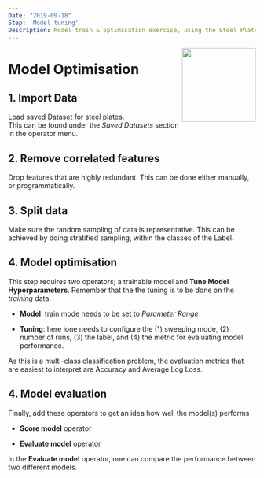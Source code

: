 ```yaml
---
Date: "2019-09-18"
Step: 'Model tuning'
Description: Model train & optimisation exercise, using the Steel Plates data.
---
```

  
<img src="https://encrypted-tbn0.gstatic.com/images?q=tbn:ANd9GcRe28kRsvMfHCz-rQz5oZgtVJhks1S6_W5W0WRcudlJf3_WVS5J" width="150" style="float:right;"/>

# Model Optimisation
  
## 1. Import Data

Load saved Dataset for steel plates. <br />
This can be found under the *Saved Datasets* section in the operator menu.

## 2. Remove correlated features
<p>Drop features that are highly redundant. This can be 
done either manually, or programmatically.</p>

## 3. Split data
<p>Make sure the random sampling of data is representative. 
This can be achieved by doing stratified sampling, within 
the classes of the Label.</p>

## 4. Model optimisation
<p>This step requires two operators; a trainable model and
<b>Tune Model Hyperparameters</b>. Remember that the the tuning 
is to be done on the <i>training</i> data.</p>

- <b>Model</b>: train mode needs to be set to <i>Parameter Range</i>

- <b>Tuning</b>: here ione needs to configure the (1) sweeping mode, (2) number of runs, (3) the label, and (4) the metric for evaluating model performance.

<p>As this is a multi-class classification problem, 
the evaluation metrics that are easiest to interpret are 
Accuracy and Average Log Loss.</p>

## 4. Model evaluation
Finally, add these operators to get an idea how well the model(s) performs

- <b>Score model</b> operator

- <b>Evaluate model</b> operator

<p>In the <b>Evaluate model</b> operator, one can compare the
performance between two different models.</p>